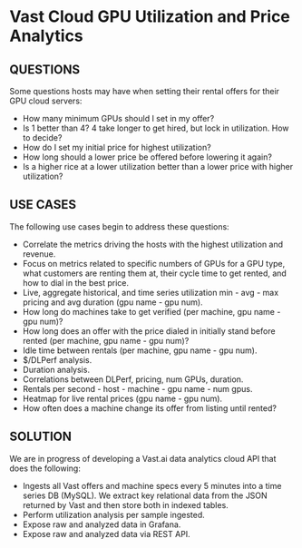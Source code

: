 # Vast Cloud GPU Utilization and Price Analytics
## QUESTIONS
Some questions hosts may have when setting their rental offers for their GPU cloud servers:
* How many minimum GPUs should I set in my offer?
* Is 1 better than 4? 4 take longer to get hired, but lock in utilization. How to decide?
* How do I set my initial price for highest utilization?
* How long should a lower price be offered before lowering it again?
* Is a higher rice at a lower utilization better than a lower price with higher utilization?
## USE CASES
The following use cases begin to address these questions:
* Correlate the metrics driving the hosts with the highest utilization and revenue.
* Focus on metrics related to specific numbers of GPUs for a GPU type, what customers are renting them at, their cycle time to get rented, and how to dial in the best price.
* Live, aggregate historical, and time series utilization min - avg - max pricing and avg duration (gpu name - gpu num).
* How long do machines take to get verified (per machine, gpu name - gpu num)?
* How long does an offer with the price dialed in initially stand before rented (per machine, gpu name - gpu num)?
* Idle time between rentals (per machine, gpu name - gpu num).
* $/DLPerf analysis.
* Duration analysis.
* Correlations between DLPerf, pricing, num GPUs, duration.
* Rentals per second - host - machine - gpu name - num gpus.
* Heatmap for live rental prices (gpu name - gpu num).
* How often does a machine change its offer from listing until rented?
## SOLUTION
We are in progress of developing a Vast.ai data analytics cloud API that does the following:
* Ingests all Vast offers and machine specs every 5 minutes into a time series DB (MySQL). We extract key relational data from the JSON returned by Vast and then store both in indexed tables.
* Perform utilization analysis per sample ingested.
* Expose raw and analyzed data in Grafana.
* Expose raw and analyzed data via REST API.
